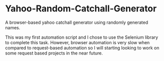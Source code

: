 # Yahoo-Random-Catchall-Generator

A browser-based yahoo catchall generator using randomly generated names.

This was my first automation script and I chose to use the Selenium library to complete this task. However, browser automation is very slow when compared to request-based automation so I will starting looking to work on some request based projects in the near future. 
